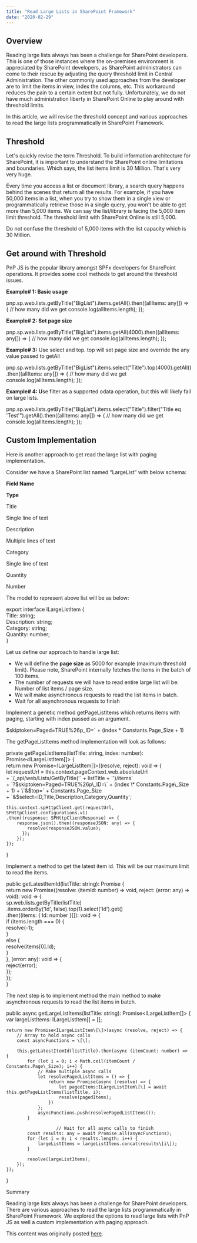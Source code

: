 ```yaml
---
title: "Read Large Lists in SharePoint Framework"
date: "2020-02-29"
---
```


## Overview

Reading large lists always has been a challenge for SharePoint developers. This is one of those instances where the on-premises environment is appreciated by SharePoint developers, as SharePoint administrators can come to their rescue by adjusting the query threshold limit in Central Administration. The other commonly used approaches from the developer are to limit the items in view, index the columns, etc. This workaround reduces the pain to a certain extent but not fully. Unfortunately, we do not have much administration liberty in SharePoint Online to play around with threshold limits.

In this article, we will revise the threshold concept and various approaches to read the large lists programmatically in SharePoint Framework.

## Threshold

Let's quickly revise the term Threshold. To build information architecture for SharePoint, it is important to understand the SharePoint online limitations and boundaries. Which says, the list items limit is 30 Million. That's very very huge.

Every time you access a list or document library, a search query happens behind the scenes that return all the results. For example, if you have 50,000 items in a list, when you try to show them in a single view or programmatically retrieve those in a single query, you won't be able to get more than 5,000 items. We can say the list/library is facing the 5,000 item limit threshold. The threshold limit with SharePoint Online is still 5,000.

Do not confuse the threshold of 5,000 items with the list capacity which is 30 Million.

## Get around with Threshold

PnP JS is the popular library amongst SPFx developers for SharePoint operations. It provides some cool methods to get around the threshold issues.

**Example# 1: Basic usage**

pnp.sp.web.lists.getByTitle("BigList").items.getAll().then((allItems: any\[\]) => {
    // how many did we get
    console.log(allItems.length);
});

**Example# 2: Set page size**

pnp.sp.web.lists.getByTitle("BigList").items.getAll(4000).then((allItems: any\[\]) => {
    // how many did we get
    console.log(allItems.length);
});

**Example# 3:** Use select and top. top will set page size and override the any value passed to getAll

pnp.sp.web.lists.getByTitle("BigList").items.select("Title").top(4000).getAll().then((allItems: any\[\]) => {
    // how many did we get
    console.log(allItems.length);
});

**Example# 4: U**se filter as a supported odata operation, but this will likely fail on large lists.

pnp.sp.web.lists.getByTitle("BigList").items.select("Title").filter("Title eq 'Test'").getAll().then((allItems: any\[\]) => {
    // how many did we get
    console.log(allItems.length);
});

## Custom Implementation

Here is another approach to get read the large list with paging implementation.

Consider we have a SharePoint list named “LargeList” with below schema:

**Field Name**

**Type**

Title

Single line of text

Description

Multiple lines of text

Category

Single line of text

Quantity

Number

The model to represent above list will be as below:

export interface ILargeListItem {  
     Title: string;  
     Description: string;  
     Category: string;  
     Quantity: number;  
}

Let us define our approach to handle large list:

- We will define the **page size** as 5000 for example (maximum threshold limit). Please note, SharePoint internally fetches the items in the batch of 100 items.
- The number of requests we will have to read entire large list will be: Number of list items / page size.
- We will make asynchronous requests to read the list items in batch.
- Wait for all asynchronous requests to finish

Implement a genetic method getPageListItems which returns items with paging, starting with index passed as an argument.

$skiptoken=Paged=TRUE%26p\_ID=\` + (index \* Constants.Page\_Size + 1)

The getPageListItems method implementation will look as follows:

private getPageListItems(listTitle: string, index: number): Promise<ILargeListItem\[\]> {  
    return new Promise<ILargeListItem\[\]>((resolve, reject): void => {  
    let requestUrl = this.context.pageContext.web.absoluteUrl  
        + \`/\_api/web/Lists/GetByTitle('\` + listTitle + \`')/items\`  
        + \`?$skiptoken=Paged=TRUE%26p\_ID=\` + (index \* Constants.Page\_Size + 1)  
        + \`&$top=\` + Constants.Page\_Size  
        + \`&$select=ID,Title,Description,Category,Quantity\`;  
  
    this.context.spHttpClient.get(requestUrl, SPHttpClient.configurations.v1)  
    .then((response: SPHttpClientResponse) => {  
        response.json().then((responseJSON: any) => {    
            resolve(responseJSON.value);    
          });    
        });  
    });   
}

Implement a method to get the latest item id. This will be our maximum limit to read the items.

public getLatestItemId(listTitle: string): Promise<number> {  
    return new Promise<number>((resolve: (itemId: number) => void, reject: (error: any) => void): void => {  
        sp.web.lists.getByTitle(listTitle)  
            .items.orderBy('Id', false).top(1).select('Id').get()  
            .then((items: { Id: number }\[\]): void => {  
                if (items.length === 0) {  
                    resolve(-1);  
                }  
                else {  
                    resolve(items\[0\].Id);  
                }  
            }, (error: any): void => {  
                reject(error);  
            });  
    });  
}

The next step is to implement method the main method to make asynchronous requests to read the list items in batch.

public async getLargeListItems(listTitle: string): Promise<ILargeListItem\[\]> {  
    var largeListItems: ILargeListItem\[\] = \[\];  
  
    return new Promise<ILargeListItem\[\]>(async (resolve, reject) => {  
        // Array to hold async calls  
        const asyncFunctions = \[\];  
  
        this.getLatestItemId(listTitle).then(async (itemCount: number) => {  
            for (let i = 0; i < Math.ceil(itemCount / Constants.Page\_Size); i++) {  
                // Make multiple async calls  
                let resolvePagedListItems = () => {  
                    return new Promise(async (resolve) => {  
                        let pagedItems:ILargeListItem\[\] = await this.getPageListItems(listTitle, i);  
                        resolve(pagedItems);  
                    })  
                };  
                asyncFunctions.push(resolvePagedListItems());  
            }  
  
                       // Wait for all async calls to finish  
            const results: any = await Promise.all(asyncFunctions);  
            for (let i = 0; i < results.length; i++) {  
                largeListItems = largeListItems.concat(results\[i\]);  
            }  
  
            resolve(largeListItems);  
        });  
    });  
}

Summary

Reading large lists always has been a challenge for SharePoint developers. There are various approaches to read the large lists programmatically in SharePoint Framework. We explored the options to read large lists with PnP JS as well a custom implementation with paging approach.

This content was originally posted [here](https://www.c-sharpcorner.com/article/read-large-lists-in-sharepoint-framework/).

